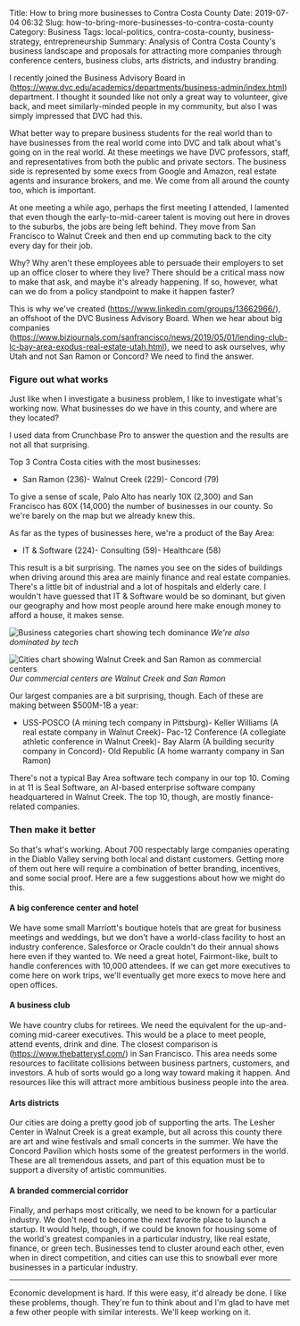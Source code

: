 Title: How to bring more businesses to Contra Costa County
Date: 2019-07-04 06:32
Slug: how-to-bring-more-businesses-to-contra-costa-county
Category: Business
Tags: local-politics, contra-costa-county, business-strategy, entrepreneurship
Summary: Analysis of Contra Costa County's business landscape and proposals for attracting more companies through conference centers, business clubs, arts districts, and industry branding.

I recently joined the Business Advisory Board in (https://www.dvc.edu/academics/departments/business-admin/index.html) department. I thought it sounded like not only a great way to volunteer, give back, and meet similarly-minded people in my community, but also I was simply impressed that DVC had this.

What better way to prepare business students for the real world than to have businesses from the real world come into DVC and talk about what's going on in the real world. At these meetings we have DVC professors, staff, and representatives from both the public and private sectors. The business side is represented by some execs from Google and Amazon, real estate agents and insurance brokers, and me. We come from all around the county too, which is important. 

At one meeting a while ago, perhaps the first meeting I attended, I lamented that even though the early-to-mid-career talent is moving out here in droves to the suburbs, the jobs are being left behind. They move from San Francisco to Walnut Creek and then end up commuting back to the city every day for their job. 

Why? Why aren't these employees able to persuade their employers to set up an office closer to where they live? There should be a critical mass now to make that ask, and maybe it's already happening. If so, however, what can we do from a policy standpoint to make it happen faster?

This is why we've created (https://www.linkedin.com/groups/13662966/), an offshoot of the DVC Business Advisory Board. When we hear about big companies (https://www.bizjournals.com/sanfrancisco/news/2019/05/01/lending-club-lc-bay-area-exodus-real-estate-utah.html), we need to ask ourselves, why Utah and not San Ramon or Concord? We need to find the answer. 

### Figure out what works

Just like when I investigate a business problem, I like to investigate what's working now. What businesses do we have in this county, and where are they located? 

I used data from Crunchbase Pro to answer the question and the results are not all that surprising.

Top 3 Contra Costa cities with the most businesses:

- San Ramon (236)- Walnut Creek (229)- Concord (79)

To give a sense of scale, Palo Alto has nearly 10X (2,300) and San Francisco has 60X (14,000) the number of businesses in our county. So we're barely on the map but we already knew this. 

As far as the types of businesses here, we're a product of the Bay Area:

- IT & Software (224)- Consulting (59)- Healthcare (58)

This result is a bit surprising. The names you see on the sides of buildings when driving around this area are mainly finance and real estate companies. There's a little bit of industrial and a lot of hospitals and elderly care. I wouldn't have guessed that IT & Software would be so dominant, but given our geography and how most people around here make enough money to afford a house, it makes sense. 

![Business categories chart showing tech dominance]({static}/images/categories.png)
*We're also dominated by tech*

![Cities chart showing Walnut Creek and San Ramon as commercial centers]({static}/images/cities.png)
*Our commercial centers are Walnut Creek and San Ramon*

Our largest companies are a bit surprising, though. Each of these are making between $500M-1B a year:

- USS-POSCO (A mining tech company in Pittsburg)- Keller Williams (A real estate company in Walnut Creek)- Pac-12 Conference (A collegiate athletic conference in Walnut Creek)- Bay Alarm (A building security company in Concord)- Old Republic (A home warranty company in San Ramon)

There's not a typical Bay Area software tech company in our top 10. Coming in at 11 is Seal Software, an AI-based enterprise software company headquartered in Walnut Creek. The top 10, though, are mostly finance-related companies. 

### Then make it better

So that's what's working. About 700 respectably large companies operating in the Diablo Valley serving both local and distant customers. Getting more of them out here will require a combination of better branding, incentives, and some social proof. Here are a few suggestions about how we might do this. 

#### A big conference center and hotel

We have some small Marriott's boutique hotels that are great for business meetings and weddings, but we don't have a world-class facility to host an industry conference. Salesforce or Oracle couldn't do their annual shows here even if they wanted to. We need a great hotel, Fairmont-like, built to handle conferences with 10,000 attendees. If we can get more executives to come here on work trips, we'll eventually get more execs to move here and open offices. 

#### A business club

We have country clubs for retirees. We need the equivalent for the up-and-coming mid-career executives. This would be a place to meet people, attend events, drink and dine. The closest comparison is (https://www.thebatterysf.com/) in San Francisco. This area needs some resources to facilitate collisions between business partners, customers, and investors. A hub of sorts would go a long way toward making it happen. And resources like this will attract more ambitious business people into the area. 

#### Arts districts

Our cities are doing a pretty good job of supporting the arts. The Lesher Center in Walnut Creek is a great example, but all across this county there are art and wine festivals and small concerts in the summer. We have the Concord Pavilion which hosts some of the greatest performers in the world. These are all tremendous assets, and part of this equation must be to support a diversity of artistic communities.

#### A branded commercial corridor

Finally, and perhaps most critically, we need to be known for a particular industry. We don't need to become the next favorite place to launch a startup. It would help, though, if we could be known for housing some of the world's greatest companies in a particular industry, like real estate, finance, or green tech. Businesses tend to cluster around each other, even when in direct competition, and cities can use this to snowball ever more businesses in a particular industry. 

---

Economic development is hard. If this were easy, it'd already be done. I like these problems, though. They're fun to think about and I'm glad to have met a few other people with similar interests. We'll keep working on it.